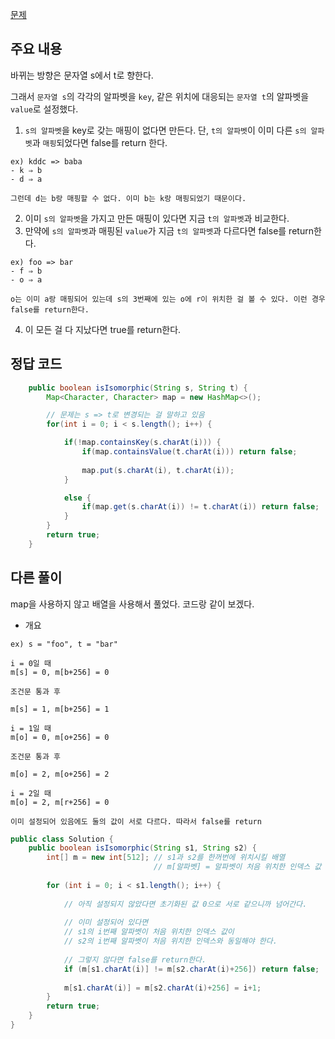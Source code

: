 [문제](https://leetcode.com/problems/isomorphic-strings/description/)

## 주요 내용 

바뀌는 방향은 문자열 s에서 t로 향한다. 

그래서 `문자열 s`의 각각의 알파벳을 `key`, 같은 위치에 대응되는 `문자열 t`의 알파벳을 `value`로 설정했다. 

1) `s의 알파벳`을 key로 갖는 매핑이 없다면 만든다. 단, `t의 알파벳`이 이미 다른 `s의 알파벳`과 `매핑`되었다면 false를 return 한다.  
```
ex) kddc => baba 
- k ⇒ b
- d ⇒ a

그런데 d는 b랑 매핑할 수 없다. 이미 b는 k랑 매핑되었기 때문이다. 
```

2) 이미 `s의 알파벳`을 가지고 만든 매핑이 있다면 지금 `t의 알파벳`과 비교한다. 
3) 만약에 `s의 알파벳`과 매핑된 `value`가 지금 `t의 알파벳`과 다르다면 false를 return한다. 
```
ex) foo => bar 
- f ⇒ b
- o ⇒ a

o는 이미 a랑 매핑되어 있는데 s의 3번째에 있는 o에 r이 위치한 걸 볼 수 있다. 이런 경우 false를 return한다. 
```


4) 이 모든 걸 다 지났다면 true를 return한다. 


## 정답 코드 
``` java
    public boolean isIsomorphic(String s, String t) {
        Map<Character, Character> map = new HashMap<>(); 

        // 문제는 s => t로 변경되는 걸 말하고 있음 
        for(int i = 0; i < s.length(); i++) {

            if(!map.containsKey(s.charAt(i))) {
                if(map.containsValue(t.charAt(i))) return false; 
                
                map.put(s.charAt(i), t.charAt(i)); 
            }

            else {
                if(map.get(s.charAt(i)) != t.charAt(i)) return false; 
            }
        }
        return true; 
    }

```

## 다른 풀이 

map을 사용하지 않고 배열을 사용해서 풀었다. 코드랑 같이 보겠다. 

- 개요 
```
ex) s = "foo", t = "bar" 

i = 0일 때 
m[s] = 0, m[b+256] = 0 

조건문 통과 후

m[s] = 1, m[b+256] = 1

i = 1일 때 
m[o] = 0, m[o+256] = 0

조건문 통과 후 

m[o] = 2, m[o+256] = 2

i = 2일 때 
m[o] = 2, m[r+256] = 0

이미 설정되어 있음에도 둘의 값이 서로 다르다. 따라서 false를 return 

```

``` java
public class Solution {
    public boolean isIsomorphic(String s1, String s2) {
        int[] m = new int[512]; // s1과 s2를 한꺼번에 위치시킬 배열 
                                // m[알파벳] = 알파벳이 처음 위치한 인덱스 값 
      
        for (int i = 0; i < s1.length(); i++) {
            
            // 아직 설정되지 않았다면 초기화된 값 0으로 서로 같으니까 넘어간다. 
          
            // 이미 설정되어 있다면  
            // s1의 i번째 알파벳이 처음 위치한 인덱스 값이 
            // s2의 i번째 알파벳이 처음 위치한 인덱스와 동일해야 한다. 
          
            // 그렇지 않다면 false를 return한다. 
            if (m[s1.charAt(i)] != m[s2.charAt(i)+256]) return false;
          
            m[s1.charAt(i)] = m[s2.charAt(i)+256] = i+1;
        }
        return true;
    }
}
```











